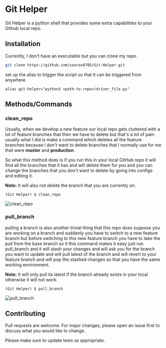 # Git Helper

Git Helper is a python shell that provides some extra capabilities to your Github local repo.

## Installation

Currently, I don't have an executable but you can clone my repo.

```bash
git clone https://github.com/saurav0705/Git-Helper.git
```

set up the alias to trigger the script so that it can be triggered from anywhere. 

```
alias git-helper="python3 <path-to-repo>/driver_file.py"
```

## Methods/Commands

### clean_repo
Usually, when we develop a new feature our local repo gets cluttered with a lot of feature branches that then we have to delete but that's a lot of pain usually what I did is make a command which deletes all the feature branches because I don't want to delete branches that I normally use for me that were **master** and **production**.

So what this method does is if you run this in your local GitHub repo it will find all the branches that it has and will delete them for you and you can change the branches that you don't want to delete by going into configs and editing it.

**Note:** It will also not delete the branch that you are currently on.

```
(Git Helper) $ clean_repo
```
![clean_repo](https://media.giphy.com/media/LZY2An8QxP2z3eAEMR/source.gif)

### pull_branch
pulling a branch is also another trivial thing that this repo does suppose you are working on a branch and suddenly you have to switch to a new feature branch but before switching to this new feature branch you have to take the pull from the base branch so it this command makes it easy just run pull_branch and it will stash your changes and will ask you for the branch you want to update and will pull latest of the branch and will revert to your feature branch and will pop the stashed changes so that you have the same working environment.

**Note:** It will only pull its latest if the branch already exists in your local otherwise it will not work.

```
(Git Helper) $ pull_branch
```

![pull_branch](https://media.giphy.com/media/Gt5xu7JeiB6E5ZTjZ6/giphy.gif)

## Contributing
Pull requests are welcome. For major changes, please open an issue first to discuss what you would like to change.

Please make sure to update tests as appropriate.